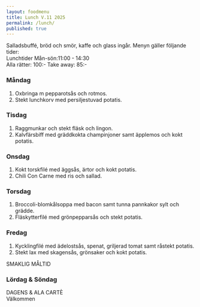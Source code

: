 ```yaml
---
layout: foodmenu
title: Lunch V.11 2025
permalink: /lunch/
published: true
---
```

Salladsbuffé, bröd och smör, kaffe och glass ingår.
Menyn gäller följande tider:  
Lunchtider  Mån-sön:11:00 - 14:30  
Alla rätter: 100:- Take away: 85:-
                                
### Måndag

1. Oxbringa m pepparotsås och rotmos.
2. Stekt lunchkorv med persiljestuvad potatis.

### Tisdag

1. Raggmunkar och stekt fläsk och lingon.
2. Kalvfärsbiff med gräddkokta champinjoner samt äpplemos och kokt potatis. 

### Onsdag

1. Kokt torskfilé med äggsås, ärtor och kokt potatis.
2. Chili Con Carne med ris och sallad.

### Torsdag

1. Broccoli-blomkålsoppa med bacon samt tunna pannkakor sylt och grädde. 
2. Fläskytterfilé med grönpepparsås och stekt potatis.

### Fredag  

1. Kycklingfilé med ädelostsås, spenat, griljerad tomat samt råstekt potatis.
2. Stekt lax med skagensås, grönsaker och kokt potatis.

SMAKLIG MÅLTID  

### Lördag & Söndag 

DAGENS & ALA CARTÈ  
Välkommen
    
       
    

   
    
   
     
